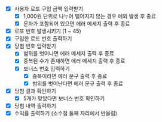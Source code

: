 - [x] 사용자 로또 구입 금액 입력받기
    - [x] 1,000원 단위로 나누어 떨어지지 않는 경우 예외 발생 후 종료
    - [x] 문자가 포함되어 있으면 에러 메세지 출력 후 종료
- [x] 로또 번호 발생시키기 (1 ~ 45)
- [x] 구입한 로또 번호 출력하기
- [x] 당첨 번호 입력받기
    - [x] 범위를 벗어나면 에러 메세지 출력 후 종료
    - [x] 중복된 수가 존재하면 에러 메세지 출력 후 종료
    - [x] 보너스 번호 입력하기
        - [x] 중복이라면 에러 문구 출력 후 종료
        - [x] 범위를 벗어난다면 에러 문구 출력 후 종료
- [x] 당첨 결과 확인하기
  - [x] 5개가 맞았다면 보너스 번호 확인하기
- [x] 당첨 내역 출력하기
- [x] 수익률 출력하기 (소수점 둘째 자리에서 반올림)